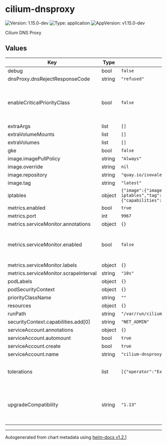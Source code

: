 # cilium-dnsproxy

![Version: 1.15.0-dev](https://img.shields.io/badge/Version-1.15.0--dev-informational?style=flat-square) ![Type: application](https://img.shields.io/badge/Type-application-informational?style=flat-square) ![AppVersion: v1.15.0-dev](https://img.shields.io/badge/AppVersion-v1.15.0--dev-informational?style=flat-square)

Cilium DNS Proxy

## Values

| Key | Type | Default | Description |
|-----|------|---------|-------------|
| debug | bool | `false` |  |
| dnsProxy.dnsRejectResponseCode | string | `"refused"` |  |
| enableCriticalPriorityClass | bool | `false` | Explicitly enable or disable priority class. .Capabilities.KubeVersion is unsettable in `helm template` calls, it depends on k8s libraries version that Helm was compiled against. This option allows to explicitly disable setting the priority class, which is useful for rendering charts for |
| extraArgs | list | `[]` |  |
| extraVolumeMounts | list | `[]` |  |
| extraVolumes | list | `[]` |  |
| gke | bool | `false` |  |
| image.imagePullPolicy | string | `"Always"` |  |
| image.override | string | `nil` |  |
| image.repository | string | `"quay.io/isovalent-dev/cilium-dnsproxy-ci"` |  |
| image.tag | string | `"latest"` |  |
| iptables | object | `{"image":{"imagePullPolicy":"IfNotPresent","override":null,"repository":"registry.k8s.io/build-image/distroless-iptables","tag":"v0.4.1@sha256:6b7fef6529c4f47e40b38eb07f3de832f1c8a808ed0a895408053d00c34b6c86"},"securityContext":{"capabilities":{"add":["NET_ADMIN","SYS_MODULE"]}}}` | iptables container used for upgrade compatibility |
| metrics.enabled | bool | `true` | Enable Prometheus metrics. |
| metrics.port | int | `9967` | Prometheus metrics port. |
| metrics.serviceMonitor.annotations | object | `{}` | Annotations to add to cilium-dnsproxy ServiceMonitor |
| metrics.serviceMonitor.enabled | bool | `false` | Enable service monitors. This requires the prometheus CRDs to be available (see https://github.com/prometheus-operator/prometheus-operator/blob/master/example/prometheus-operator-crd/monitoring.coreos.com_servicemonitors.yaml) |
| metrics.serviceMonitor.labels | object | `{}` | Labels to add to cilium-dnsproxy ServiceMonitor |
| metrics.serviceMonitor.scrapeInterval | string | `"10s"` | Scrape interval. |
| podLabels | object | `{}` | Labels to be added to cilium-dnsproxy pods |
| podSecurityContext | object | `{}` |  |
| priorityClassName | string | `""` | The priority class to use for cilium-dnsproxy pods |
| resources | object | `{}` |  |
| runPath | string | `"/var/run/cilium"` |  |
| securityContext.capabilities.add[0] | string | `"NET_ADMIN"` |  |
| serviceAccount.annotations | object | `{}` |  |
| serviceAccount.automount | bool | `true` |  |
| serviceAccount.create | bool | `true` |  |
| serviceAccount.name | string | `"cilium-dnsproxy"` |  |
| tolerations | list | `[{"operator":"Exists"}]` | Node tolerations for proxy scheduling to nodes with taints ref: https://kubernetes.io/docs/concepts/configuration/assign-pod-node/ |
| upgradeCompatibility | string | `"1.13"` | Enable compatibility with older versions of cilium-agent. This enables additional logic to ensure compatibility with the specified version of cilium-agent. This can be disabled (via empty string) if you are are running with matching versions for cilium-dnsproxy and cilium-agent. Supported values: "", "1.13" |

----------------------------------------------
Autogenerated from chart metadata using [helm-docs v1.2.1](https://github.com/norwoodj/helm-docs/releases/v1.2.1)
